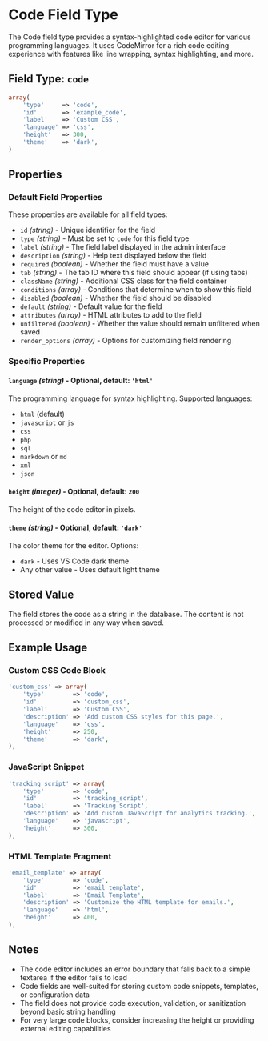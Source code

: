 # Code Field Type

The Code field type provides a syntax-highlighted code editor for various programming languages. It uses CodeMirror for a rich code editing experience with features like line wrapping, syntax highlighting, and more.

## Field Type: `code`

```php
array(
    'type'     => 'code',
    'id'       => 'example_code',
    'label'    => 'Custom CSS',
    'language' => 'css',
    'height'   => 300,
    'theme'    => 'dark',
)
```

## Properties

### Default Field Properties

These properties are available for all field types:

- `id` _(string)_ - Unique identifier for the field
- `type` _(string)_ - Must be set to `code` for this field type
- `label` _(string)_ - The field label displayed in the admin interface
- `description` _(string)_ - Help text displayed below the field
- `required` _(boolean)_ - Whether the field must have a value
- `tab` _(string)_ - The tab ID where this field should appear (if using tabs)
- `className` _(string)_ - Additional CSS class for the field container
- `conditions` _(array)_ - Conditions that determine when to show this field
- `disabled` _(boolean)_ - Whether the field should be disabled
- `default` _(string)_ - Default value for the field
- `attributes` _(array)_ - HTML attributes to add to the field
- `unfiltered` _(boolean)_ - Whether the value should remain unfiltered when saved
- `render_options` _(array)_ - Options for customizing field rendering

### Specific Properties

#### `language` _(string)_ - Optional, default: `'html'`

The programming language for syntax highlighting. Supported languages:

- `html` (default)
- `javascript` or `js`
- `css`
- `php`
- `sql`
- `markdown` or `md`
- `xml`
- `json`

#### `height` _(integer)_ - Optional, default: `200`

The height of the code editor in pixels.

#### `theme` _(string)_ - Optional, default: `'dark'`

The color theme for the editor. Options:
- `dark` - Uses VS Code dark theme
- Any other value - Uses default light theme

## Stored Value

The field stores the code as a string in the database. The content is not processed or modified in any way when saved.

## Example Usage

### Custom CSS Code Block

```php
'custom_css' => array(
    'type'        => 'code',
    'id'          => 'custom_css',
    'label'       => 'Custom CSS',
    'description' => 'Add custom CSS styles for this page.',
    'language'    => 'css',
    'height'      => 250,
    'theme'       => 'dark',
),
```

### JavaScript Snippet

```php
'tracking_script' => array(
    'type'        => 'code',
    'id'          => 'tracking_script',
    'label'       => 'Tracking Script',
    'description' => 'Add custom JavaScript for analytics tracking.',
    'language'    => 'javascript',
    'height'      => 300,
),
```

### HTML Template Fragment

```php
'email_template' => array(
    'type'        => 'code',
    'id'          => 'email_template',
    'label'       => 'Email Template',
    'description' => 'Customize the HTML template for emails.',
    'language'    => 'html',
    'height'      => 400,
),
```

## Notes

- The code editor includes an error boundary that falls back to a simple textarea if the editor fails to load
- Code fields are well-suited for storing custom code snippets, templates, or configuration data
- The field does not provide code execution, validation, or sanitization beyond basic string handling
- For very large code blocks, consider increasing the height or providing external editing capabilities